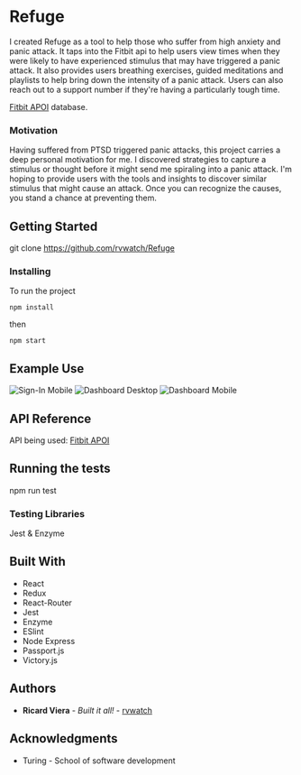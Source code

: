 # Refuge

I created Refuge as a tool to help those who suffer from high anxiety and panic attack. It taps into the Fitbit api to help users view times when they were likely to have experienced stimulus that may have triggered a panic attack. It also provides users breathing exercises, guided meditations and playlists to help bring down the intensity of a panic attack. Users can also reach out to a support number if they're having a particularly tough time. 

[Fitbit APOI](https://dev.fitbit.com/build/reference/web-api/) database.

### Motivation

Having suffered from PTSD triggered panic attacks, this project carries a deep personal motivation for me. I discovered strategies to capture a stimulus or thought before it might send me spiraling into a panic attack. I'm hoping to provide users with the tools and insights to discover similar stimulus that might cause an attack. Once you can recognize the causes, you stand a chance at preventing them. 

## Getting Started

git clone https://github.com/rvwatch/Refuge

### Installing

To run the project

```
npm install
```

then

```
npm start
```

## Example Use

![Sign-In Mobile](https://imgur.com/ZEmpv8I)
![Dashboard Desktop](https://imgur.com/gtM3FgG)
![Dashboard Mobile](https://imgur.com/Ne4Nw3L)

## API Reference

API being used:
[Fitbit APOI](https://dev.fitbit.com/build/reference/web-api/)

## Running the tests

npm run test

### Testing Libraries

Jest & Enzyme

## Built With

* React
* Redux
* React-Router
* Jest
* Enzyme
* ESlint
* Node Express
* Passport.js
* Victory.js

## Authors

* **Ricard Viera** - _Built it all!_ - [rvwatch](https://github.com/rvwatch)

## Acknowledgments

* Turing - School of software development
